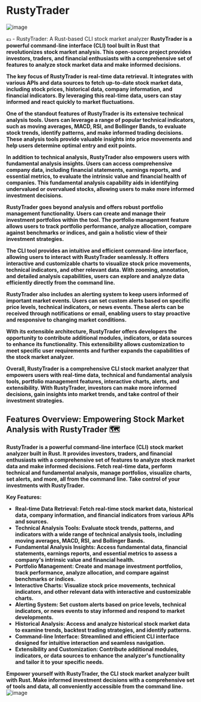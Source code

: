 # RustyTrader
![image](https://github.com/Aby-ss/RustyTrader/assets/103417697/04136399-a70b-42bc-9980-0d3166083bf7)

💶 - RustyTrader: A Rust-based CLI stock market analyzer
**RustyTrader is a powerful command-line interface (CLI) tool built in Rust that revolutionizes stock market analysis. This open-source project provides investors, traders, and financial enthusiasts with a comprehensive set of features to analyze stock market data and make informed decisions.**

**The key focus of RustyTrader is real-time data retrieval. It integrates with various APIs and data sources to fetch up-to-date stock market data, including stock prices, historical data, company information, and financial indicators. By leveraging this real-time data, users can stay informed and react quickly to market fluctuations.**

**One of the standout features of RustyTrader is its extensive technical analysis tools. Users can leverage a range of popular technical indicators, such as moving averages, MACD, RSI, and Bollinger Bands, to evaluate stock trends, identify patterns, and make informed trading decisions. These analysis tools provide valuable insights into price movements and help users determine optimal entry and exit points.**

**In addition to technical analysis, RustyTrader also empowers users with fundamental analysis insights. Users can access comprehensive company data, including financial statements, earnings reports, and essential metrics, to evaluate the intrinsic value and financial health of companies. This fundamental analysis capability aids in identifying undervalued or overvalued stocks, allowing users to make more informed investment decisions.**

**RustyTrader goes beyond analysis and offers robust portfolio management functionality. Users can create and manage their investment portfolios within the tool. The portfolio management feature allows users to track portfolio performance, analyze allocation, compare against benchmarks or indices, and gain a holistic view of their investment strategies.**

**The CLI tool provides an intuitive and efficient command-line interface, allowing users to interact with RustyTrader seamlessly. It offers interactive and customizable charts to visualize stock price movements, technical indicators, and other relevant data. With zooming, annotation, and detailed analysis capabilities, users can explore and analyze data efficiently directly from the command line.**

**RustyTrader also includes an alerting system to keep users informed of important market events. Users can set custom alerts based on specific price levels, technical indicators, or news events. These alerts can be received through notifications or email, enabling users to stay proactive and responsive to changing market conditions.**

**With its extensible architecture, RustyTrader offers developers the opportunity to contribute additional modules, indicators, or data sources to enhance its functionality. This extensibility allows customization to meet specific user requirements and further expands the capabilities of the stock market analyzer.**

**Overall, RustyTrader is a comprehensive CLI stock market analyzer that empowers users with real-time data, technical and fundamental analysis tools, portfolio management features, interactive charts, alerts, and extensibility. With RustyTrader, investors can make more informed decisions, gain insights into market trends, and take control of their investment strategies.**

## Features Overview: Empowering Stock Market Analysis with RustyTrader 🗺
**RustyTrader is a powerful command-line interface (CLI) stock market analyzer built in Rust. It provides investors, traders, and financial enthusiasts with a comprehensive set of features to analyze stock market data and make informed decisions. Fetch real-time data, perform technical and fundamental analysis, manage portfolios, visualize charts, set alerts, and more, all from the command line. Take control of your investments with RustyTrader.**

**Key Features:**

- **Real-time Data Retrieval: Fetch real-time stock market data, historical data, company information, and financial indicators from various APIs and sources.**
- **Technical Analysis Tools: Evaluate stock trends, patterns, and indicators with a wide range of technical analysis tools, including moving averages, MACD, RSI, and Bollinger Bands.**
- **Fundamental Analysis Insights: Access fundamental data, financial statements, earnings reports, and essential metrics to assess a company's intrinsic value and financial health.**
- **Portfolio Management: Create and manage investment portfolios, track performance, analyze allocation, and compare against benchmarks or indices.**
- **Interactive Charts: Visualize stock price movements, technical indicators, and other relevant data with interactive and customizable charts.**
- **Alerting System: Set custom alerts based on price levels, technical indicators, or news events to stay informed and respond to market developments.**
- **Historical Analysis: Access and analyze historical stock market data to examine trends, backtest trading strategies, and identify patterns.**
- **Command-line Interface: Streamlined and efficient CLI interface designed for intuitive interaction and seamless navigation.**
- **Extensibility and Customization: Contribute additional modules, indicators, or data sources to enhance the analyzer's functionality and tailor it to your specific needs.**

**Empower yourself with RustyTrader, the CLI stock market analyzer built with Rust. Make informed investment decisions with a comprehensive set of tools and data, all conveniently accessible from the command line.**
![image](https://github.com/Aby-ss/RustyTrader/assets/103417697/7d0af5a1-6036-42fb-a1d2-a8d1a3efd88b)

